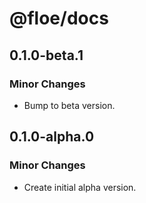 # @floe/docs

## 0.1.0-beta.1

### Minor Changes

- Bump to beta version.

## 0.1.0-alpha.0

### Minor Changes

- Create initial alpha version.
